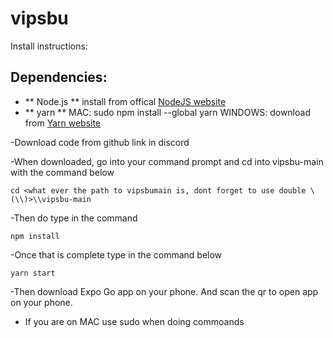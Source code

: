 # vipsbu
Install instructions:

## Dependencies: 
* ** Node.js **
    install from offical [NodeJS website](https://Nodejs.org)
* ** yarn **
    MAC: sudo npm install --global yarn
    WINDOWS: download from [Yarn website](https://yarnpkg.com)

-Download code from github link in discord

-When downloaded, go into your command prompt and cd into vipsbu-main with the command below

    cd <what ever the path to vipsbumain is, dont forget to use double \ (\\)>\\vipsbu-main

-Then do type in the command

    npm install

-Once that is complete type in the command below

    yarn start

-Then download Expo Go app on your phone. And scan the qr to open app on your phone.
* If you are on MAC use sudo when doing commoands
